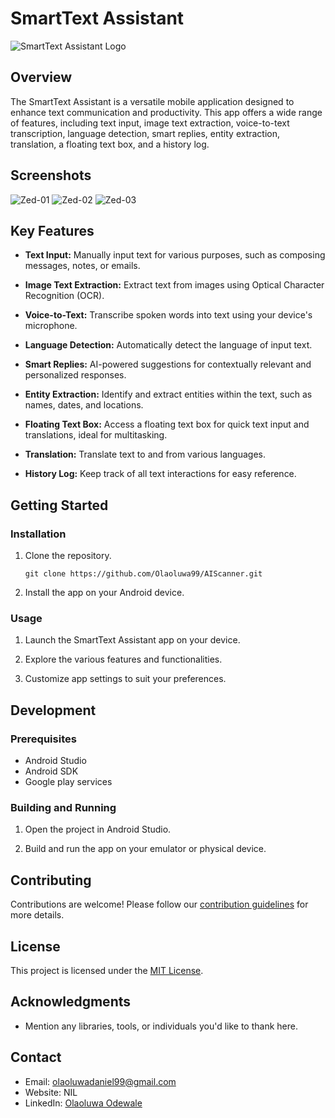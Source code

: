 # SmartText Assistant

![SmartText Assistant Logo](https://static.vecteezy.com/system/resources/previews/024/673/150/non_2x/document-paper-text-written-by-smart-chat-ai-assistant-3d-render-icon-illustration-design-png.png)

## Overview

The SmartText Assistant is a versatile mobile application designed to enhance text communication and productivity. This app offers a wide range of features, including text input, image text extraction, voice-to-text transcription, language detection, smart replies, entity extraction, translation, a floating text box, and a history log.

## Screenshots 
![Zed-01](https://github.com/Olaoluwa99/SmartText-Assistant/assets/85140182/76c74558-9d6c-4efc-b816-e458e18b0bdd)
![Zed-02](https://github.com/Olaoluwa99/SmartText-Assistant/assets/85140182/b8a572ff-78d3-4a35-beef-ea2f0cabf427)
![Zed-03](https://github.com/Olaoluwa99/SmartText-Assistant/assets/85140182/d67d0648-c17f-4d7d-8ccd-7584e48f964f)


## Key Features

- **Text Input:** Manually input text for various purposes, such as composing messages, notes, or emails.

- **Image Text Extraction:** Extract text from images using Optical Character Recognition (OCR).

- **Voice-to-Text:** Transcribe spoken words into text using your device's microphone.

- **Language Detection:** Automatically detect the language of input text.

- **Smart Replies:** AI-powered suggestions for contextually relevant and personalized responses.

- **Entity Extraction:** Identify and extract entities within the text, such as names, dates, and locations.

- **Floating Text Box:** Access a floating text box for quick text input and translations, ideal for multitasking.

- **Translation:** Translate text to and from various languages.

- **History Log:** Keep track of all text interactions for easy reference.

## Getting Started

### Installation

1. Clone the repository.
   ```shell
   git clone https://github.com/Olaoluwa99/AIScanner.git
   ```

2. Install the app on your Android device.

### Usage

1. Launch the SmartText Assistant app on your device.

2. Explore the various features and functionalities.

3. Customize app settings to suit your preferences.

## Development

### Prerequisites

- Android Studio
- Android SDK
- Google play services

### Building and Running

1. Open the project in Android Studio.

2. Build and run the app on your emulator or physical device.

## Contributing

Contributions are welcome! Please follow our [contribution guidelines](CONTRIBUTING.md) for more details.

## License

This project is licensed under the [MIT License](LICENSE).

## Acknowledgments

- Mention any libraries, tools, or individuals you'd like to thank here.

## Contact

- Email: olaoluwadaniel99@gmail.com
- Website: NIL
- LinkedIn: [Olaoluwa Odewale](https://www.linkedin.com/in/Olaoluwa-Odewale/)
